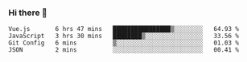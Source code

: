 ### Hi there 👋

<!--
**xin-code/Xin-code** is a ✨ _special_ ✨ repository because its `README.md` (this file) appears on your GitHub profile.

Here are some ideas to get you started:
<!--START_SECTION:waka-->
```text
Vue.js       6 hrs 47 mins   ████████████████▒░░░░░░░░   64.93 % 
JavaScript   3 hrs 30 mins   ████████▒░░░░░░░░░░░░░░░░   33.56 % 
Git Config   6 mins          ▒░░░░░░░░░░░░░░░░░░░░░░░░   01.03 % 
JSON         2 mins          ░░░░░░░░░░░░░░░░░░░░░░░░░   00.41 % 
```
<!--END_SECTION:waka-->
